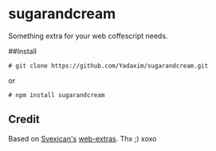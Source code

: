 # sugarandcream
Something extra for your web coffescript needs.

##Install

```
# git clone https://github.com/Yadaxim/sugarandcream.git
```
or
```
# npm install sugarandcream
```

## Credit

Based on [Svexican's](https://github.com/svexican) [web-extras](https://github.com/svexican/web-extras).
Thx ;) xoxo

